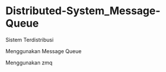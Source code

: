# Distributed-System_Message-Queue
Sistem Terdistribusi

Menggunakan Message Queue

Menggunakan zmq
